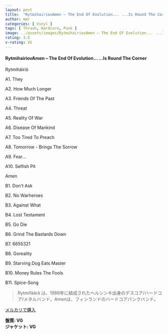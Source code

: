 ```yaml
---
layout: post
title:  "RytmihairiovAmen – The End Of Evolution... ...Is Round The Corner"
author: mmr
categories: [ Vinyl ]
tags: [ Thrash, Hardcore, Punk ]
image: ../assets/images/RytmihairiovAmen – The End Of Evolution... ...Is Round The Corner.jpg
rating: 3.5
v-rating: VG
---
```


#### RytmihairiovAmen – The End Of Evolution... ...Is Round The Corner

Rytmihäiriö

A1. They

A2. How Much Longer

A3. Friends Of The Past

A4. Threat

A5. Reality Of War

A6. Disease Of Mankind

A7. Too Tired To Preach

A8. Tomorrow - Brings The Sorrow

A9. Fear...

A10. Selfish Pit

Amen

B1. Don't Ask

B2. No Warheroes

B3. Against What

B4. Lost Testament

B5. Go Die

B6. Grind The Bastards Down

B7. 6655321

B8. Goreality

B9. Starving Dog Eats Master

B10. Money Rules The Fools

B11. Spice-Song


> Rytmifäärä は、1988年に結成されたヘルシンキ出身のデスコア/ハードコア/メタルバンド。Amenは、フィンランドのハードコアパンクバンド。

[メルカリで購入](https://jp.mercari.com/item/m23657412972)

<div class="mt-4 mb-4 d-flex align-items-center">
<strong class="mr-1">盤質: VG</strong>
</div>
<div class="mt-4 mb-4 d-flex align-items-center">
<strong class="mr-1">ジャケット: VG</strong>
</div>
